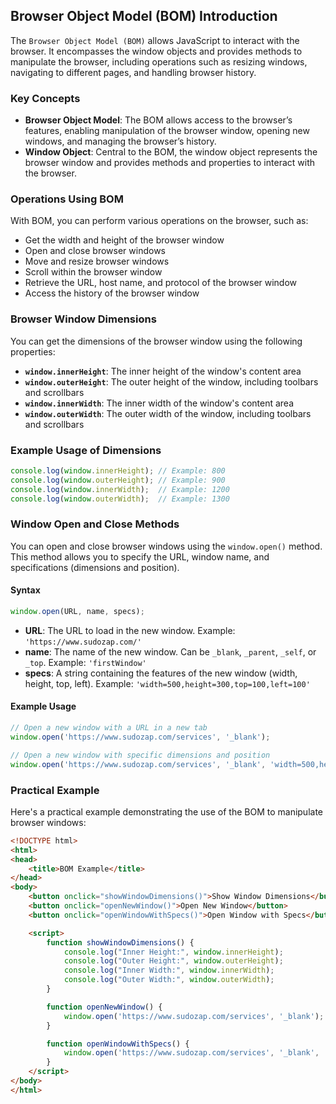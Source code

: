 ## Browser Object Model (BOM) Introduction

The `Browser Object Model (BOM)` allows JavaScript to interact with the browser. It encompasses the window objects and provides methods to manipulate the browser, including operations such as resizing windows, navigating to different pages, and handling browser history.

### Key Concepts

- **Browser Object Model**: The BOM allows access to the browser’s features, enabling manipulation of the browser window, opening new windows, and managing the browser’s history.
- **Window Object**: Central to the BOM, the window object represents the browser window and provides methods and properties to interact with the browser.

### Operations Using BOM

With BOM, you can perform various operations on the browser, such as:

- Get the width and height of the browser window
- Open and close browser windows
- Move and resize browser windows
- Scroll within the browser window
- Retrieve the URL, host name, and protocol of the browser window
- Access the history of the browser window

### Browser Window Dimensions

You can get the dimensions of the browser window using the following properties:

- **`window.innerHeight`**: The inner height of the window's content area
- **`window.outerHeight`**: The outer height of the window, including toolbars and scrollbars
- **`window.innerWidth`**: The inner width of the window's content area
- **`window.outerWidth`**: The outer width of the window, including toolbars and scrollbars

### Example Usage of Dimensions

```javascript
console.log(window.innerHeight); // Example: 800
console.log(window.outerHeight); // Example: 900
console.log(window.innerWidth);  // Example: 1200
console.log(window.outerWidth);  // Example: 1300
```

### Window Open and Close Methods

You can open and close browser windows using the `window.open()` method. This method allows you to specify the URL, window name, and specifications (dimensions and position).

#### Syntax

```javascript
window.open(URL, name, specs);
```

- **URL**: The URL to load in the new window. Example: `'https://www.sudozap.com/'`
- **name**: The name of the new window. Can be `_blank`, `_parent`, `_self`, or `_top`. Example: `'firstWindow'`
- **specs**: A string containing the features of the new window (width, height, top, left). Example: `'width=500,height=300,top=100,left=100'`

#### Example Usage

```javascript
// Open a new window with a URL in a new tab
window.open('https://www.sudozap.com/services', '_blank');

// Open a new window with specific dimensions and position
window.open('https://www.sudozap.com/services', '_blank', 'width=500,height=300,top=100,left=100');
```

### Practical Example

Here's a practical example demonstrating the use of the BOM to manipulate browser windows:

```html
<!DOCTYPE html>
<html>
<head>
    <title>BOM Example</title>
</head>
<body>
    <button onclick="showWindowDimensions()">Show Window Dimensions</button>
    <button onclick="openNewWindow()">Open New Window</button>
    <button onclick="openWindowWithSpecs()">Open Window with Specs</button>

    <script>
        function showWindowDimensions() {
            console.log("Inner Height:", window.innerHeight);
            console.log("Outer Height:", window.outerHeight);
            console.log("Inner Width:", window.innerWidth);
            console.log("Outer Width:", window.outerWidth);
        }

        function openNewWindow() {
            window.open('https://www.sudozap.com/services', '_blank');
        }

        function openWindowWithSpecs() {
            window.open('https://www.sudozap.com/services', '_blank', 'width=500,height=300,top=100,left=100');
        }
    </script>
</body>
</html>
```
